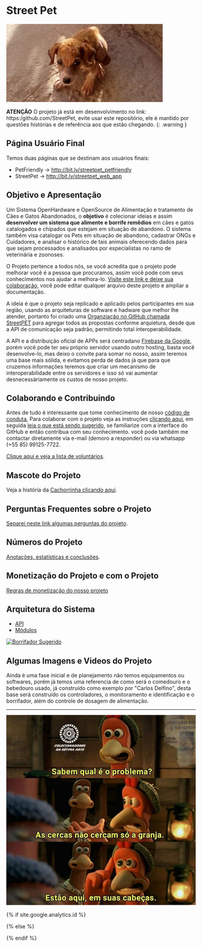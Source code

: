 Street Pet
==========

![Mascote](./streetpet.jpg)

**ATENÇÃO**
O projeto já está em desenvolvimento no link: https:/github.com/StreetPet, evite usar este repositório, ele é mantido por questões histórias e de referência aos que estão chegando.
{: .warning }

## Página Usuário Final

Temos duas páginas que se destinam aos usuários finais:

- PetFriendly -> http://bit.ly/streetpet_petfriendly
- StreetPet -> http://bit.ly/streetpet_web_app

## Objetivo e Apresentação

Um Sistema OpenHardware e OpenSource de Alimentação e tratamento de Cães e Gatos Abandonados, o **objetivo** é colecionar ideias e assim  **desenvolver um sistema que alimente e borrife remêdios** em cães e gatos catalogados e chipados que estejam em situação de abandono. O sistema também visa catalogar os Pets em situação de abandono, cadastrar ONGs e Cuidadores, e analisar o histórico de tais animais oferecendo dados para que sejam processados e analisados por especialistas no ramo de veterinária e zoonoses.

O Projeto pertence a todos nós, se você acredita que o projeto pode melhorar você é a pessoa que procuramos, assim você pode com seus conhecimentos nos ajudar a melhora-lo. [Visite este link e deixe sua colaboração](http://bit.ly/streetpet_sugestoes), você pode editar qualquer arquivo deste projeto e ampliar a documentação.

A ideia é que o projeto seja replicado e aplicado pelos participantes em sua região, usando as arquiteturas de software e hadware que melhor lhe atender, portanto foi criado uma [Organziação no GitHub chamada StreetPET](http://bit.ly/streetpet_org_oficial) para agregar todos as propostas conforme arquietura, desde que a API de comunicação seja padrão, permitindo total interoperabilidade.

A API e a distribuição oficial de APPs será centradano [Firebase da Google](http://bit.ly/streetpet_web_app), porém você pode ter seu próprio servidor usando outro hosting, basta você desenvolve-lo, mas deixo o convite para somar no nosso, assim teremos uma base mais sólida, e evitamos perda de dados já que para que cruzemos informações teremos que criar um mecanismo de interoperabilidade entre os servidores e isso só vai aumentar desnecessáriamente os custos de nosso projeto.

## Colaborando e Contribuindo

Antes de tudo é interessante que tome conhecimento de nosso [código de conduta](./codigodeconduta), Para colaborar com o projeto veja as instruções [clicando aqui](./CONTRIBUTING), em seguida [leia o que está sendo sugerido](http://bit.ly/streetpet_sugestoes), se familiarize com a interface do GitHub e então contribua com seu conhecimento. você pode também me contactar diretamente via e-mail (demoro a responder) ou via whatsapp (+55 85) 99125-7722.

[Clique aqui e veja a lista de voluntários](./voluntarios.md).

## Mascote do Projeto

Veja a história da [Cachorrinha clicando aqui](http://carlosdelfino.eti.br/projetos/StreetPet/).

## Perguntas Frequentes sobre o Projeto

[Separei neste link algumas perguntas do projeto](./FAQ.md).

## Números do Projeto

[Anotações, estatísticas e conclusões](./numeros.md).

## Monetização do Projeto e com o Projeto

[Regras de monetização do nosso projeto](./monetizacao.md)

## Arquitetura do Sistema

* [API](./API.md)
* [Módulos](./modulos.md)

[![Borrifador Sugerido](motor-bomba-diafragma-30w-12v-25-ah-pulverizador-eletrico.jpg)](https://produto.mercadolivre.com.br/MLB-868267937-motor-bomba-diafragma-12v-22ah-80-psi-pulverizador-eletrico-_JM?quantity=1#reco_item_pos=2&reco_backend=machinalis-seller-items&reco_backend_type=low_level&reco_client=vip-seller_items-above&reco_id=5875c740-a0b0-4bf1-a229-980914c14690)

## Algumas Imagens e Videos do Projeto

Ainda é uma fase inicial e de planejamento não temos equipamentos ou softwares, porém já temos uma referencia de como será o comedouro e o bebedouro usado, já construído como exemplo por "Carlos Delfino", desta base será construído os controladores, o monitoramento e identificação e o borrifador, além do controle de dosagem de alimentação.
 

------------------------------------

![Onde estão as cercas?](./images/onde_estao_as_cercas.jpg)

{% if site.google.analytics.id %} 
<!-- google analytics -->
<script async src="https://www.googletagmanager.com/gtag/js?id={{ site.google.analytics.id }}"></script>
<script>
  window.dataLayer = window.dataLayer || [];
  function gtag(){dataLayer.push(arguments);}
  gtag('js', new Date());
  gtag('config', '{{ site.google.analytics.id }}');
</script>
<!-- fim google analytics -->
{% else %}
<!-- sem google analytics -->
{% endif %}
